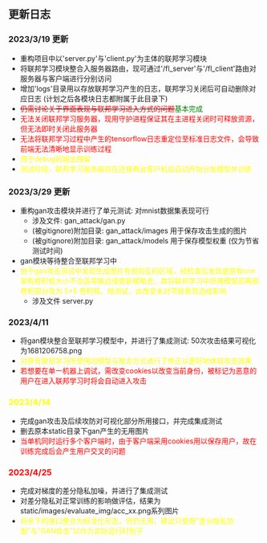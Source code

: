## 更新日志
### <font>2023/3/19 更新</font>
+ 重构项目中以'server.py'与'client.py'为主体的联邦学习模块
+ 将联邦学习模块整合入服务器路由，现可通过'/fl_server'与'/fl_client'路由对服务器与客户端进行分别访问
+ 增加'logs'目录用以存放联邦学习产生的日志，联邦学习关闭后可自动删除对应日志 (计划之后各模块日志都附属于此目录下)
+ ~~<font color="red">仍需讨论关于界面表现与联邦学习进入方式的问题</font>~~<font color="green">基本完成</font>
+ <font color="red">无法关闭联邦学习服务器，现用守护进程保证其在主进程关闭时可释放资源，但无法即时关闭此服务器</font>
+ <font color="red">无法将联邦学习过程中产生的tensorflow日志重定位至标准日志文件，会导致前端无法清晰地显示训练过程</font>
+ <font color="yellow">用于debug的输出残留</font>
+ <font color="yellow">测试阶段，联邦学习服务器将在连接两台客户机后自动开始分发模型并训练</font>

### <font>2023/3/29 更新</font>
+ 重构gan攻击模块并进行了单元测试: 对mnist数据集表现可行
  + 涉及文件: gan_attack/gan.py
  + (被gitignore)附加目录: gan_attack/images 用于保存攻击生成的图片
  + (被gitignore)附加目录: gan_attack/models 用于保存模型权重 (仅为节省测试时间)
+ gan模块等待整合至联邦学习中
+ <font color="yellow">由于gan攻击测试中发现生成图片有规则乱码区域，经检查后发现是原有cnn架构卷积核大小不合适导致边缘更新被略去，故将联邦学习中所用模型前两部卷积部分改为 5*5 卷积核。经测试，此改变未对项目表现造成影响</font>
    + 涉及文件 server.py

### <font>2023/4/11</font>
+ 将gan模块整合至联邦学习模型中，并进行了集成测试: 50次攻击结果可视化为1681206758.png
+ <font color="yellow">对原有联邦学习所使用的模型与聚合方式进行了修正以更好地体现攻击效果</font>
+ <font color="red">若想要在单一机器上调试，需改变cookies以改变当前身份，被标记为恶意的用户在进入联邦学习时将会自动进入攻击</font>

### <font color="yellow">2023/4/14</font>
+ 完成gan攻击及后续攻防对可视化部分所用接口，并完成集成测试
+ 删去原本static目录下gan产生的无用图片
+ <font color="red">当单机同时运行多个客户端时，由于客户端采用cookies用以保存用户，故在训练完成后会产生用户交叉的问题</font>

### <font color="red">2023/4/25</font>
+ 完成对梯度的差分隐私加噪，并进行了集成测试
+ 对差分隐私对正常训练的影响做评估，结果为static/images/evaluate_img/acc_xx.png系列图片
+ <font color="yellow">将余下的接口整合为标准化形态，但仍无用，建议只使用“差分隐私防御”与“GAN攻击”以作为实际运行时例子</font>